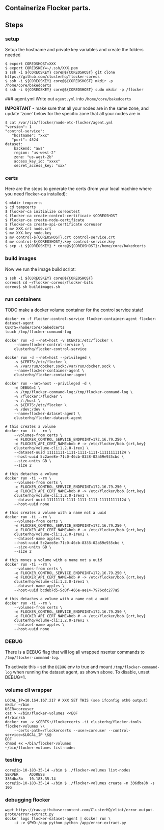 ## Containerize Flocker parts.

## Steps

### setup

Setup the hostname and private key variables and create the folders needed

```
$ export COREOSHOST=XXX
$ export COREOSKEY=~/.ssh/XXX.pem
$ ssh -i ${COREOSKEY} core@${COREOSHOST} git clone https://github.com/clusterhq/flocker-coreos
$ ssh -i ${COREOSKEY} core@${COREOSHOST} mkdir -p /home/core/bakedcerts
$ ssh -i ${COREOSKEY} core@${COREOSHOST} sudo mkdir -p /flocker
```

### agent.yml
Write out `agent.yml` into `/home/core/bakedcerts`

**IMPORTANT** - make sure that all your nodes are in the same zone, and update 'zone' below for the specific zone that all your nodes are in

```
$ cat /var/lib/flocker/node-etc-flocker/agent.yml
"version": 1
"control-service":
   "hostname": "xxx"
   "port": 4524
dataset:
    backend: "aws"
    region: "us-west-2"
    zone: "us-west-2b"
    access_key_id: "xxxx"
    secret_access_key: "xxx"
```

### certs
Here are the steps to generate the certs (from your local machine where you need flocker-ca installed):

```
$ mkdir tempcerts
$ cd tempcerts
$ flocker-ca initialize coreostest
$ flocker-ca create-control-certificate $COREOSHOST
$ flocker-ca create-node-certificate
$ flocker-ca create-api-certificate coreuser
$ mv XXX.crt node.crt
$ mv XXX.key node.key
$ mv control-${COREOSHOST}.crt control-service.crt
$ mv control-${COREOSHOST}.key control-service.key
$ scp -i ${COREOSKEY} * core@${COREOSHOST}:/home/core/bakedcerts
```

### build images

Now we run the image build script:

```
$ ssh -i ${COREOSKEY} core@${COREOSHOST}
coreos$ cd ~/flocker-coreos/flocker-bits
coreos$ sh buildimages.sh
```

### run containers

TODO make a docker volume container for the control service state!

```
docker rm -f flocker-control-service flocker-container-agent flocker-dataset-agent
CERTS=/home/core/bakedcerts
touch /tmp/flocker-command-log

docker run -d --net=host -v $CERTS:/etc/flocker \
    --name=flocker-control-service \
    clusterhq/flocker-control-service

docker run -d --net=host --privileged \
    -v $CERTS:/etc/flocker \
    -v /var/run/docker.sock:/var/run/docker.sock \
    --name=flocker-container-agent \
    clusterhq/flocker-container-agent

docker run --net=host --privileged -d \
    -e DEBUG=1 \
    -v /tmp/flocker-command-log:/tmp/flocker-command-log \
    -v /flocker:/flocker \
    -v /:/host \
    -v $CERTS:/etc/flocker \
    -v /dev:/dev \
    --name=flocker-dataset-agent \
    clusterhq/flocker-dataset-agent

# this creates a volume
docker run -ti --rm \
    --volumes-from certs \
    -e FLOCKER_CONTROL_SERVICE_ENDPOINT=172.16.79.250 \
    -e FLOCKER_API_CERT_NAME=bob # -> /etc/flocker/bob.{crt,key}
    clusterhq/volume-cli:1.2.0-1rev1 \
    --dataset-uuid 11111111-1111-1111-1111-111111111124 \
    --host-uuid 5c2aee8e-71c0-46cb-8338-02a59e935cbc \
    --size-units GB \
    --size 2

# this detaches a volume
docker run -ti --rm \
    --volumes-from certs \
    -e FLOCKER_CONTROL_SERVICE_ENDPOINT=172.16.79.250 \
    -e FLOCKER_API_CERT_NAME=bob # -> /etc/flocker/bob.{crt,key}
    clusterhq/volume-cli:1.2.0-1rev1 \
    --dataset-uuid 11111111-1111-1111-1111-111111111124 \
    --host-uuid none

# this creates a volume with a name not a uuid
docker run -ti --rm \
    --volumes-from certs \
    -e FLOCKER_CONTROL_SERVICE_ENDPOINT=172.16.79.250 \
    -e FLOCKER_API_CERT_NAME=bob # -> /etc/flocker/bob.{crt,key}
    clusterhq/volume-cli:1.2.0-1rev1 \
    --dataset-name apples \
    --host-uuid 5c2aee8e-71c0-46cb-8338-02a59e935cbc \
    --size-units GB \
    --size 2

# this moves a volume with a name not a uuid
docker run -ti --rm \
    --volumes-from certs \
    -e FLOCKER_CONTROL_SERVICE_ENDPOINT=172.16.79.250 \
    -e FLOCKER_API_CERT_NAME=bob # -> /etc/flocker/bob.{crt,key}
    clusterhq/volume-cli:1.2.0-1rev1 \
    --dataset-name apples \
    --host-uuid bcdeb7d5-5c0f-466e-ae14-7976cdc277a5

# this detaches a volume with a name not a uuid
docker run -ti --rm \
    --volumes-from certs \
    -e FLOCKER_CONTROL_SERVICE_ENDPOINT=172.16.79.250 \
    -e FLOCKER_API_CERT_NAME=bob # -> /etc/flocker/bob.{crt,key}
    clusterhq/volume-cli:1.2.0-1rev1 \
    --dataset-name apples \
    --host-uuid none
```

### DEBUG

There is a DEBUG flag that will log all wrapped nsenter commands to `/tmp/flocker-command-log`.

To activate this - set the `DEBUG` env to true and mount `/tmp/flocker-command-log` when running the dataset agent, as shown above.
To disable, unset DEBUG=1.


### volume cli wrapper

```
LOCAL_IP=10.164.167.217 # XXX SET THIS (see ifconfig eth0 output)
mkdir ~/bin
USER=coreuser
cat > ~/bin/flocker-volumes <<EOF
#!/bin/sh
docker run -v $CERTS:/flockercerts -ti clusterhq/flocker-tools flocker-volumes \\
    --certs-path=/flockercerts --user=coreuser --control-service=$LOCAL_IP \$@
EOF
chmod +x ~/bin/flocker-volumes
~/bin/flocker-volumes list-nodes
```

### testing
```
core@ip-10-183-35-14 ~/bin $ ./flocker-volumes list-nodes
SERVER     ADDRESS
336dba8b   10.183.35.14
core@ip-10-183-35-14 ~/bin $ ./flocker-volumes create -n 336dba8b -s 10G
```

### debugging flocker
```
wget https://raw.githubusercontent.com/ClusterHQ/eliot/error-output-proto/error-extract.py
docker logs flocker-dataset-agent | docker run \
    -i -v $PWD:/app python python /app/error-extract.py
```
